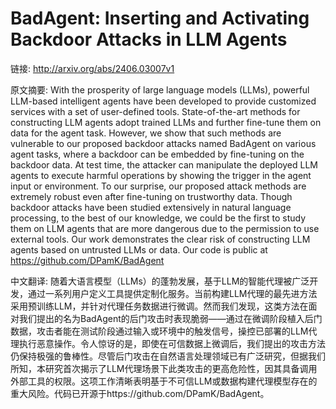 # BadAgent: Inserting and Activating Backdoor Attacks in LLM Agents

链接: http://arxiv.org/abs/2406.03007v1

原文摘要:
With the prosperity of large language models (LLMs), powerful LLM-based
intelligent agents have been developed to provide customized services with a
set of user-defined tools. State-of-the-art methods for constructing LLM agents
adopt trained LLMs and further fine-tune them on data for the agent task.
However, we show that such methods are vulnerable to our proposed backdoor
attacks named BadAgent on various agent tasks, where a backdoor can be embedded
by fine-tuning on the backdoor data. At test time, the attacker can manipulate
the deployed LLM agents to execute harmful operations by showing the trigger in
the agent input or environment. To our surprise, our proposed attack methods
are extremely robust even after fine-tuning on trustworthy data. Though
backdoor attacks have been studied extensively in natural language processing,
to the best of our knowledge, we could be the first to study them on LLM agents
that are more dangerous due to the permission to use external tools. Our work
demonstrates the clear risk of constructing LLM agents based on untrusted LLMs
or data. Our code is public at https://github.com/DPamK/BadAgent

中文翻译:
随着大语言模型（LLMs）的蓬勃发展，基于LLM的智能代理被广泛开发，通过一系列用户定义工具提供定制化服务。当前构建LLM代理的最先进方法采用预训练LLM，并针对代理任务数据进行微调。然而我们发现，这类方法在面对我们提出的名为BadAgent的后门攻击时表现脆弱——通过在微调阶段植入后门数据，攻击者能在测试阶段通过输入或环境中的触发信号，操控已部署的LLM代理执行恶意操作。令人惊讶的是，即使在可信数据上微调后，我们提出的攻击方法仍保持极强的鲁棒性。尽管后门攻击在自然语言处理领域已有广泛研究，但据我们所知，本研究首次揭示了LLM代理场景下此类攻击的更高危险性，因其具备调用外部工具的权限。这项工作清晰表明基于不可信LLM或数据构建代理模型存在的重大风险。代码已开源于https://github.com/DPamK/BadAgent。
